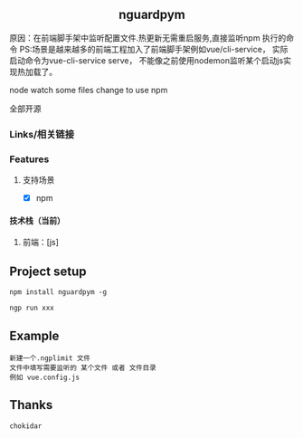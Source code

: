 <h2 align="center">
 nguardpym
</h2>
<p>
   原因：在前端脚手架中监听配置文件.热更新无需重启服务,直接监听npm 执行的命令
   PS:场景是越来越多的前端工程加入了前端脚手架例如vue/cli-service，
   实际启动命令为vue-cli-service serve，
   不能像之前使用nodemon监听某个启动js实现热加载了。
</p>
<p>
node watch some files change to use npm 
</p>
<p>
全部开源
</p>

### Links/相关链接


### Features

1. 支持场景

   - [x] npm 

#### 技术栈（当前）

1. 前端：[js]

## Project setup

```
npm install nguardpym -g

ngp run xxx
```

##  Example

```
新建一个.ngplimit 文件 
文件中填写需要监听的 某个文件 或者 文件目录
例如 vue.config.js
```
## Thanks
```
chokidar
```
